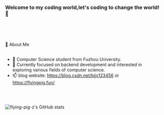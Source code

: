 ### Welcome to my coding world,let's coding to change the world! 👋

​​


<br />
<br />
<!-- 关于我 -->
🎉 About Me<br /><br />

*  🔭 Computer Science student from Fuzhou University.<br />
* 🌱 Currently focused on backend development and interested in exploring various fields of computer science.<br />
* 📫 blog website: https://blog.csdn.net/bjjx123456 or https://flyingpig.fun/

<br /><br />


![flying-pig-z's GitHub stats](https://github-readme-stats.vercel.app/api?username=flying-pig-z)



